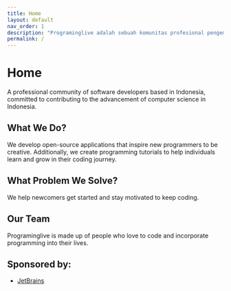 ```yaml
---
title: Home
layout: default
nav_order: 1
description: "Programinglive adalah sebuah komunitas profesional pengembang perangkat lunak yang berdomisili di Indonesia, berkomitmen untuk berkontribusi pada kemajuan ilmu komputer di Indonesia."
permalink: /
---
```


# Home
A professional community of software developers based in Indonesia,
committed to contributing to the advancement of computer science in Indonesia.

## What We Do?
We develop open-source applications that inspire new programmers to be creative. Additionally, we create programming tutorials to help individuals learn and grow in their coding journey.
## What Problem We Solve?
We help newcomers get started and stay motivated to keep coding.

## Our Team
Programinglive is made up of people who love to code and incorporate programming into their lives.

## Sponsored by:
- [JetBrains](https://www.jetbrains.com/)